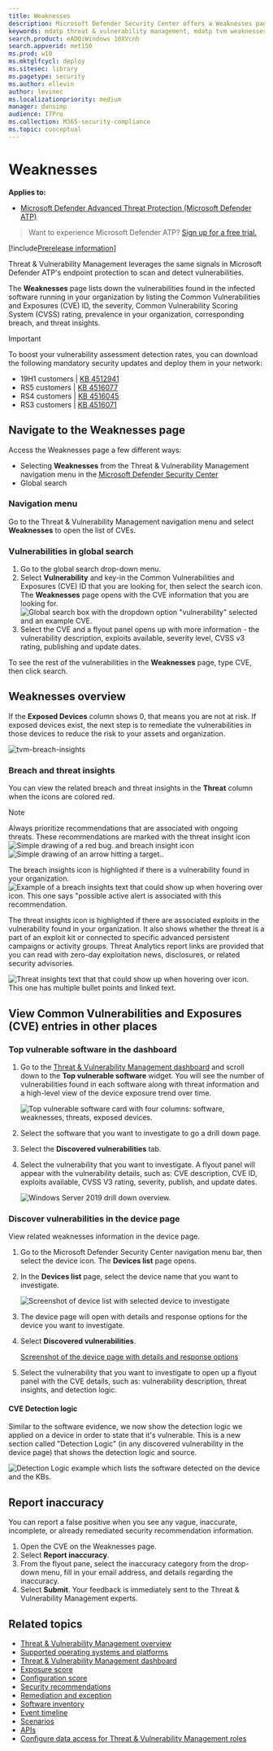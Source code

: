 ```yaml
---
title: Weaknesses
description: Microsoft Defender Security Center offers a Weaknesses page, which lists vulnerabilities found in the infected software running in your organization. 
keywords: mdatp threat & vulnerability management, mdatp tvm weaknesses page, finding weaknesses through tvm, tvm vulnerability list, vulnerability details in tvm 
search.product: eADQiWindows 10XVcnh
search.appverid: met150
ms.prod: w10
ms.mktglfcycl: deploy
ms.sitesec: library
ms.pagetype: security
ms.author: ellevin
author: levinec
ms.localizationpriority: medium
manager: dansimp
audience: ITPro
ms.collection: M365-security-compliance 
ms.topic: conceptual
---
```

# Weaknesses

**Applies to:**
- [Microsoft Defender Advanced Threat Protection (Microsoft Defender ATP)](https://go.microsoft.com/fwlink/p/?linkid=2069559)

>Want to experience Microsoft Defender ATP? [Sign up for a free trial.](https://www.microsoft.com/microsoft-365/windows/microsoft-defender-atp?ocid=docs-wdatp-portaloverview-abovefoldlink)

[!include[Prerelease information](../../includes/prerelease.md)]

Threat & Vulnerability Management leverages the same signals in Microsoft Defender ATP's endpoint protection to scan and detect vulnerabilities.

The **Weaknesses** page lists down the vulnerabilities found in the infected software running in your organization by listing the Common Vulnerabilities and Exposures (CVE) ID, the severity, Common Vulnerability Scoring System (CVSS) rating, prevalence in your organization, corresponding breach, and threat insights.

>[!IMPORTANT]
>To boost your vulnerability assessment detection rates, you can download the following mandatory security updates and deploy them in your network:
>- 19H1 customers | [KB 4512941](https://support.microsoft.com/help/4512941/windows-10-update-kb4512941)
>- RS5 customers | [KB 4516077](https://support.microsoft.com/help/4516077/windows-10-update-kb4516077)
>- RS4 customers | [KB 4516045](https://support.microsoft.com/help/4516045/windows-10-update-kb4516045)
>- RS3 customers | [KB 4516071](https://support.microsoft.com/help/4516071/windows-10-update-kb4516071)

## Navigate to the Weaknesses page

Access the Weaknesses page a few different ways:

- Selecting **Weaknesses** from the Threat & Vulnerability Management navigation menu in the [Microsoft Defender Security Center](portal-overview.md)
- Global search

### Navigation menu

Go to the Threat & Vulnerability Management navigation menu and select **Weaknesses** to open the list of CVEs.

### Vulnerabilities in global search

1. Go to the global search drop-down menu.
2. Select **Vulnerability** and key-in the Common Vulnerabilities and Exposures (CVE) ID that you are looking for, then select the search icon. The **Weaknesses** page opens with the CVE information that you are looking for.
![Global search box with the dropdown option "vulnerability" selected and an example CVE.](images/tvm-vuln-globalsearch.png)
3. Select the CVE and a flyout panel opens up with more information - the vulnerability description, exploits available, severity level, CVSS v3 rating, publishing and update dates.

To see the rest of the vulnerabilities in the **Weaknesses** page, type CVE, then click search.

## Weaknesses overview

If the **Exposed Devices** column shows 0, that means you are not at risk. If exposed devices exist, the next step is to remediate the vulnerabilities in those devices to reduce the risk to your assets and organization.

![tvm-breach-insights](images/tvm-weaknesses-overview.png)

### Breach and threat insights

You can view the related breach and threat insights in the **Threat** column when the icons are colored red.

 >[!NOTE]
 > Always prioritize recommendations that are associated with ongoing threats. These recommendations are marked with the threat insight icon ![Simple drawing of a red bug.](images/tvm_bug_icon.png) and breach insight icon ![Simple drawing of an arrow hitting a target.](images/tvm_alert_icon.png).  

The breach insights icon is highlighted if there is a vulnerability found in your organization.
![Example of a breach insights text that could show up when hovering over icon. This one says "possible active alert is associated with this recommendation.](images/tvm-breach-insights.png)

The threat insights icon is highlighted if there are associated exploits in the vulnerability found in your organization. It also shows whether the threat is a part of an exploit kit or connected to specific advanced persistent campaigns or activity groups. Threat Analytics report links are provided that you can read with zero-day exploitation news, disclosures, or related security advisories.  

![Threat insights text that that could show up when hovering over icon. This one has multiple bullet points and linked text.](images/tvm-threat-insights.png)

## View Common Vulnerabilities and Exposures (CVE) entries in other places

### Top vulnerable software in the dashboard

1. Go to the [Threat & Vulnerability Management dashboard](tvm-dashboard-insights.md) and scroll down to the **Top vulnerable software** widget. You will see the number of vulnerabilities found in each software along with threat information and a high-level view of the device exposure trend over time.

    ![Top vulnerable software card with four columns: software, weaknesses, threats, exposed devices.](images/tvm-top-vulnerable-software500.png)

2. Select the software that you want to investigate to go a drill down page.
3. Select the **Discovered vulnerabilities** tab.
4. Select the vulnerability that you want to investigate. A flyout panel will appear with the vulnerability details, such as: CVE description, CVE ID, exploits available, CVSS V3 rating, severity, publish, and update dates.  

    ![Windows Server 2019 drill down overview.](images/windows-server-drilldown.png)

### Discover vulnerabilities in the device page

View related weaknesses information in the device page.

1. Go to the Microsoft Defender Security Center navigation menu bar, then select the device icon. The **Devices list** page opens.
2. In the **Devices list** page, select the device name that you want to investigate.

    ![Screenshot of device list with selected device to investigate](images/tvm_machinetoinvestigate.png)

3. The device page will open with details and response options for the device you want to investigate.
4. Select **Discovered vulnerabilities**.

    [Screenshot of the device page with details and response options](images/tvm-discovered-vulnerabilities.png)

5. Select the vulnerability that you want to investigate to open up a flyout panel with the CVE details, such as: vulnerability description, threat insights, and detection logic.

#### CVE Detection logic

Similar to the software evidence, we now show the detection logic we applied on a device in order to state that it's vulnerable. This is a new section called "Detection Logic" (in any discovered vulnerability in the device page) that shows the detection logic and source.

![Detection Logic example which lists the software detected on the device and the KBs.](images/cve-detection-logic.png)

## Report inaccuracy

You can report a false positive when you see any vague, inaccurate, incomplete, or already remediated security recommendation information.

1. Open the CVE on the Weaknesses page.
2. Select **Report inaccuracy**.
3. From the flyout pane, select the inaccuracy category from the drop-down menu, fill in your email address, and details regarding the inaccuracy.
4. Select **Submit**. Your feedback is immediately sent to the Threat & Vulnerability Management experts.

## Related topics

- [Threat & Vulnerability Management overview](next-gen-threat-and-vuln-mgt.md)
- [Supported operating systems and platforms](tvm-supported-os.md)
- [Threat & Vulnerability Management dashboard](tvm-dashboard-insights.md)
- [Exposure score](tvm-exposure-score.md)
- [Configuration score](configuration-score.md)
- [Security recommendations](tvm-security-recommendation.md)
- [Remediation and exception](tvm-remediation.md)
- [Software inventory](tvm-software-inventory.md)
- [Event timeline](threat-and-vuln-mgt-event-timeline.md)
- [Scenarios](threat-and-vuln-mgt-scenarios.md)
- [APIs](threat-and-vuln-mgt-scenarios.md#apis)
- [Configure data access for Threat & Vulnerability Management roles](user-roles.md#create-roles-and-assign-the-role-to-an-azure-active-directory-group)